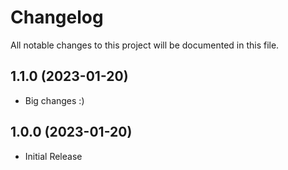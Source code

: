 # Changelog
All notable changes to this project will be documented in this file.

## 1.1.0 (2023-01-20)

* Big changes :)

## 1.0.0 (2023-01-20)

* Initial Release